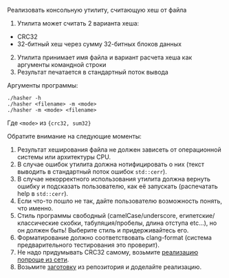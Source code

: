 Реализовать консольную утилиту, считающую хеш от файла

1. Утилита может считать 2 варианта хеша:
  * CRC32
  * 32-битный хеш через сумму 32-битных блоков данных
2. Утилита принимает имя файла и вариант расчета хеша как аргументы командной строки
3. Результат печатается в стандартный поток вывода

Аргументы программы:

```
./hasher -h
./hasher <filename> -m <mode>
./hasher -m <mode> <filename>
```

Где `<mode>` из `{crc32, sum32}`

Обратите внимание на следующие моменты:

1. Результат хеширования файла не должен зависеть от операционной системы или архитектуры CPU.
2. В случае ошибок утилита должна нотифицировать о них (текст выводить в стандартный поток ошибок `std::cerr`).
3. В случае некорректного использования утилита должна вернуть ошибку и подсказать пользователю, как её запускать (распечатать help в `std::cerr`).
4. Если что-то пошло не так, дайте пользователю возможность понять, что именно.
5. Стиль программы свободный (camelCase/underscore, египетские/классические скобки, табуляция/пробелы, длина отступа etc...), но он должен быть! Выберите стиль и придерживайтесь его.
6. Форматирование должно соответствовать clang-format (система предварительного тестирования это проверит).
7. Не надо придумывать CRC32 самому, возьмите [реализацию попроще из сети](https://habr.com/ru/post/38622/).
8. Возьмите [заготовку](https://github.com/ivafanas/cpp_shad_students/tree/master/2023/sem1/lab1_stub/hasher) из репозитория и доделайте реализацию.

